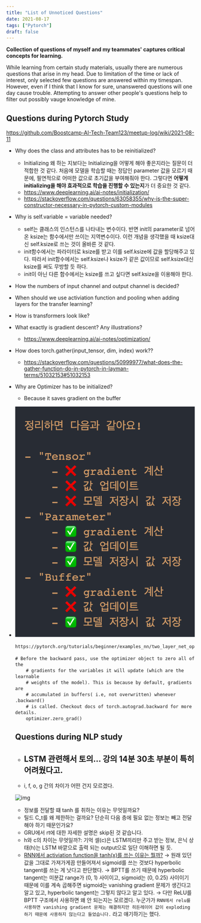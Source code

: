 ```yaml
---
title: "List of Unnoticed Questions"
date: 2021-08-17
tags: ["Pytorch"]
draft: false
---
```


**Collection of questions of myself and my teammates' captures critical concepts for learning.**

While learning from certain study materials, usually there are numerous questions that arise in my head. Due to limitation of the time or lack of interest, only selected few questions are answered within my timespan. However, even if I think that I know for sure, unanswered questions will one day cause trouble. Attempting to answer other people's questions help to filter out possibly vauge knowledge of mine.

## Questions during Pytorch Study

https://github.com/Boostcamp-AI-Tech-Team123/meetup-log/wiki/2021-08-11

- Why does the class and attributes has to be reinitialized?

  - Initializing 왜 하는 지보다는 Initializing을 어떻게 해야 좋은지라는 질문이 더 적합한 것 같다. 처음에 모델을 학습할 때는 정답인 parameter 값을 모르기 때문에, 필연적으로 어떠한 값으로 초기값을 부여해줘야 한다. 그렇다면 **어떻게 initializing을 해야 효과적으로 학습을 진행할 수 있는지**가 더 중요한 것 같다.
  - https://www.deeplearning.ai/ai-notes/initialization/
  - https://stackoverflow.com/questions/63058355/why-is-the-super-constructor-necessary-in-pytorch-custom-modules

- Why is self.variable = variable needed?

  - self는 클래스의 인스턴스를 나타내는 변수이다. 반면 init의 parameter로 넘어온 ksize는 함수에서만 쓰이는 지역변수이다. 이런 개념을 생각했을 때 ksize대신 self.ksize로 쓰는 것이 올바른 것 같다.
  - init함수에서는 파라미터로 ksize를 받고 이를 self.ksize에 값을 할당해주고 있다. 따라서 init함수에서는 self.ksize나 ksize가 같은 값이므로 self.ksize대신 ksize를 써도 무방할 듯 하다.
  - init이 아닌 다른 함수에서는 ksize를 쓰고 싶다면 self.ksize을 이용해야 한다.

- How the numbers of input channel and output channel is decided?

- When should we use activiation function and pooling when adding layers for the transfer learning?

- How is transformers look like?

- What exactly is gradient descent? Any illustrations?

  - https://www.deeplearning.ai/ai-notes/optimization/

- How does torch.gather(input_tensor, dim, index) work??

  - https://stackoverflow.com/questions/50999977/what-does-the-gather-function-do-in-pytorch-in-layman-terms/51032153#51032153

- Why are Optimizer has to be initialized?

  - Because it saves gradient on the buffer

- ![image-20210818200138093](./image/List-of-My-Questions/image-20210818200138093.png)

  ```
  https://pytorch.org/tutorials/beginner/examples_nn/two_layer_net_optim.html

  # Before the backward pass, use the optimizer object to zero all of the
      # gradients for the variables it will update (which are the learnable
      # weights of the model). This is because by default, gradients are
      # accumulated in buffers( i.e, not overwritten) whenever .backward()
      # is called. Checkout docs of torch.autograd.backward for more details.
      optimizer.zero_grad()

  ```

  ## Questions during NLP study

  - ## LSTM 관련해서 토의... 강의 14분 30초 부분이 특히 어려웠다고.

  - i, f, o, g 간의 차이가 어떤 건지 모르겠다.

  ![img](./image/List-of-My-Questions/https%3A%2F%2Fs3-us-west-2.amazonaws.com%2Fsecure.notion-static.com%2Fa4923480-caef-4508-9a69-df0da3031220%2FUntitled.png)

  - 정보를 전달할 떄 tanh 를 취하는 이유는 무엇일까요?
  - 틸드 C_t를 왜 제한하는 걸까요? 단순히 다음 층에 필요 없는 정보는 빼고 전달해야 하기 때문인가요?
  - GRU에서 rt에 대한 자세한 설명은 skip된 것 같습니다.
  - h와 c의 차이는 무엇일까?: 기억 셀(c)은 LSTM끼리만 주고 받는 정보, 은닉 상태(h)는 LSTM 바깥으로 출력 되는 output으로 일단 이해하면 될 듯.
  - [RNN에서 activiation function을 tanh(x)를 쓰는 이유는 뭘까?](https://coding-yoon.tistory.com/132)
    → 원래 있던 값을 그대로 가져가게끔 만들어져서 sigmoid를 쓰는 것보다 hyperbolic tangent를 쓰는 게 낫다고 판단했다. → BPTT를 쓰기 때문에 hyperbolic tangent는 미분값 range가 (0, 1) 사이이고, sigmoid는 (0, 0.25) 사이이기 때문에 이를 계속 곱해주면 sigmoid는 vanishing gradient 문제가 생긴다고 알고 있고, hyperbolic tangent는 그렇지 않다고 알고 있다. → 다만 ReLU를 BPTT 구조에서 사용하면 왜 안 되는지는 모르겠다. 누군가가 `RNN에서 relu를 사용하면 vanishing gradient 문제는 해결하지만 히든레이어 값이 exploding 하기 때문에 사용하지 않는다고 들었습니다.` 라고 얘기하기는 했다.

